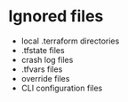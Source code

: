 # Ignored files

- local .terraform directories
- .tfstate files
- crash log files
- .tfvars files
- override files
- CLI configuration files